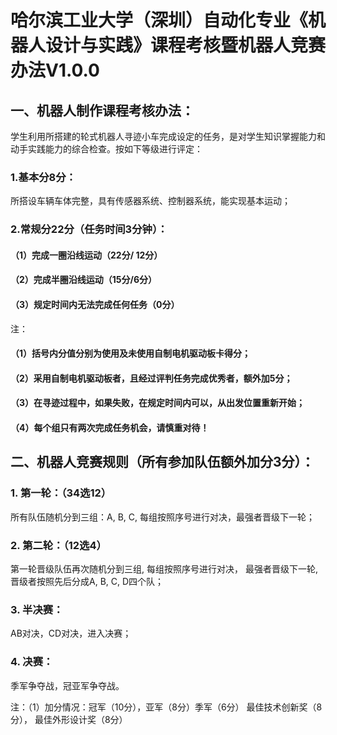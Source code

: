 # 哈尔滨工业大学（深圳）自动化专业《机器人设计与实践》课程考核暨机器人竞赛办法V1.0.0

## 一、机器人制作课程考核办法：
学生利用所搭建的轮式机器人寻迹小车完成设定的任务，是对学生知识掌握能力和动手实践能力的综合检查。按如下等级进行评定：
### 1.基本分8分：
所搭设车辆车体完整，具有传感器系统、控制器系统，能实现基本运动；
### 2.常规分22分（任务时间3分钟）：
#### （1）完成一圈沿线运动（22分/ 12分）
#### （2）完成半圈沿线运动（15分/6分）
#### （3）规定时间内无法完成任何任务（0分）
注：
#### （1）括号内分值分别为使用及未使用自制电机驱动板卡得分；
#### （2）采用自制电机驱动板者，且经过评判任务完成优秀者，额外加5分；
#### （3）在寻迹过程中，如果失败，在规定时间内可以，从出发位置重新开始；
#### （4）每个组只有两次完成任务机会，请慎重对待！

## 二、机器人竞赛规则（所有参加队伍额外加分3分）：
### 1. 第一轮：（34选12）
所有队伍随机分到三组：A, B, C, 每组按照序号进行对决，最强者晋级下一轮；
### 2. 第二轮：（12选4）
第一轮晋级队伍再次随机分到三组,  每组按照序号进行对决， 最强者晋级下一轮, 晋级者按照先后分成A, B, C, D四个队；
### 3. 半决赛：
AB对决，CD对决，进入决赛；
### 4. 决赛：
季军争夺战，冠亚军争夺战。

注：（1）加分情况：冠军（10分），亚军（8分）季军（6分）
最佳技术创新奖（8分）， 最佳外形设计奖（8分）


